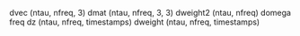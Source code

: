 dvec (ntau, nfreq, 3)
dmat (ntau, nfreq, 3, 3)
dweight2 (ntau, nfreq)
domega freq
dz (ntau, nfreq, timestamps)
dweight (ntau, nfreq, timestamps)